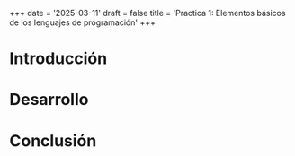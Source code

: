 +++
date = '2025-03-11'
draft = false
title = 'Practica 1: Elementos básicos de los lenguajes de programación'
+++

# Introducción

# Desarrollo

# Conclusión